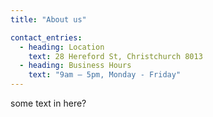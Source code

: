 ```yaml
---
title: "About us"

contact_entries:
  - heading: Location
    text: 28 Hereford St, Christchurch 8013
  - heading: Business Hours
    text: "9am – 5pm, Monday - Friday"
---
```

some text in here?
